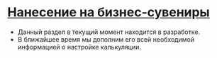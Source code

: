 # [Нанесение на бизнес-сувениры](http://gifts.pixlpark.com/catalog/futbolki/futbolka-imperial-190-belaya-137460)

* Данный раздел в текущий момент находится в разработке. 
* В ближайшее время мы дополним его всей необходимой информацией о настройке калькуляции.